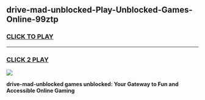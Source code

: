 
## drive-mad-unblocked-Play-Unblocked-Games-Online-99ztp
<h3>
<a href="https://premium76.site?title=drive-mad-unblocked&ref=25A">CLICK TO PLAY</a></h3>
<hr>

<h3>
<a href="https://premium76.site?title=drive-mad-unblocked&ref=25A">CLICK 2 PLAY</a>
  
</h3>

<a href="https://premium76.site?title=drive-mad-unblocked&ref=25A"><img src="https://clearcache.store/games.png"></a>


**drive-mad-unblocked games unblocked: Your Gateway to Fun and Accessible Online Gaming**
